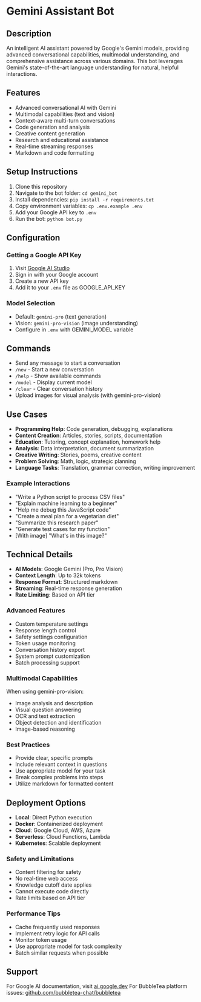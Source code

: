 # Gemini Assistant Bot

## Description
An intelligent AI assistant powered by Google's Gemini models, providing advanced conversational capabilities, multimodal understanding, and comprehensive assistance across various domains. This bot leverages Gemini's state-of-the-art language understanding for natural, helpful interactions.

## Features
- Advanced conversational AI with Gemini
- Multimodal capabilities (text and vision)
- Context-aware multi-turn conversations
- Code generation and analysis
- Creative content generation
- Research and educational assistance
- Real-time streaming responses
- Markdown and code formatting

## Setup Instructions
1. Clone this repository
2. Navigate to the bot folder: `cd gemini_bot`
3. Install dependencies: `pip install -r requirements.txt`
4. Copy environment variables: `cp .env.example .env`
5. Add your Google API key to `.env`
6. Run the bot: `python bot.py`

## Configuration
### Getting a Google API Key
1. Visit [Google AI Studio](https://makersuite.google.com/app/apikey)
2. Sign in with your Google account
3. Create a new API key
4. Add it to your `.env` file as GOOGLE_API_KEY

### Model Selection
- Default: `gemini-pro` (text generation)
- Vision: `gemini-pro-vision` (image understanding)
- Configure in `.env` with GEMINI_MODEL variable

## Commands
- Send any message to start a conversation
- `/new` - Start a new conversation
- `/help` - Show available commands
- `/model` - Display current model
- `/clear` - Clear conversation history
- Upload images for visual analysis (with gemini-pro-vision)

## Use Cases
- **Programming Help**: Code generation, debugging, explanations
- **Content Creation**: Articles, stories, scripts, documentation
- **Education**: Tutoring, concept explanation, homework help
- **Analysis**: Data interpretation, document summarization
- **Creative Writing**: Stories, poems, creative content
- **Problem Solving**: Math, logic, strategic planning
- **Language Tasks**: Translation, grammar correction, writing improvement

### Example Interactions
- "Write a Python script to process CSV files"
- "Explain machine learning to a beginner"
- "Help me debug this JavaScript code"
- "Create a meal plan for a vegetarian diet"
- "Summarize this research paper"
- "Generate test cases for my function"
- [With image] "What's in this image?"

## Technical Details
- **AI Models**: Google Gemini (Pro, Pro Vision)
- **Context Length**: Up to 32k tokens
- **Response Format**: Structured markdown
- **Streaming**: Real-time response generation
- **Rate Limiting**: Based on API tier

### Advanced Features
- Custom temperature settings
- Response length control
- Safety settings configuration
- Token usage monitoring
- Conversation history export
- System prompt customization
- Batch processing support

### Multimodal Capabilities
When using gemini-pro-vision:
- Image analysis and description
- Visual question answering
- OCR and text extraction
- Object detection and identification
- Image-based reasoning

### Best Practices
- Provide clear, specific prompts
- Include relevant context in questions
- Use appropriate model for your task
- Break complex problems into steps
- Utilize markdown for formatted content

## Deployment Options
- **Local**: Direct Python execution
- **Docker**: Containerized deployment
- **Cloud**: Google Cloud, AWS, Azure
- **Serverless**: Cloud Functions, Lambda
- **Kubernetes**: Scalable deployment

### Safety and Limitations
- Content filtering for safety
- No real-time web access
- Knowledge cutoff date applies
- Cannot execute code directly
- Rate limits based on API tier

### Performance Tips
- Cache frequently used responses
- Implement retry logic for API calls
- Monitor token usage
- Use appropriate model for task complexity
- Batch similar requests when possible

## Support
For Google AI documentation, visit [ai.google.dev](https://ai.google.dev)
For BubbleTea platform issues: [github.com/bubbletea-chat/bubbletea](https://github.com/bubbletea-chat/bubbletea)